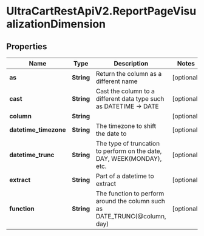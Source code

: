 # UltraCartRestApiV2.ReportPageVisualizationDimension

## Properties
Name | Type | Description | Notes
------------ | ------------- | ------------- | -------------
**as** | **String** | Return the column as a different name | [optional] 
**cast** | **String** | Cast the column to a different data type such as DATETIME -> DATE | [optional] 
**column** | **String** |  | [optional] 
**datetime_timezone** | **String** | The timezone to shift the date to | [optional] 
**datetime_trunc** | **String** | The type of truncation to perform on the date, DAY, WEEK(MONDAY), etc. | [optional] 
**extract** | **String** | Part of a datetime to extract | [optional] 
**function** | **String** | The function to perform around the column such as DATE_TRUNC(@column, day) | [optional] 


